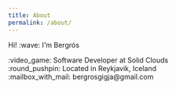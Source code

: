 ```yaml
---
title: About
permalink: /about/
---
```


<p class="lead">Hi! :wave: I'm Bergrós</p>

<p>
:video_game: Software Developer at Solid Clouds<br>
:round_pushpin: Located in Reykjavik, Iceland<br>
:mailbox_with_mail: bergrosgigja@gmail.com
</p>